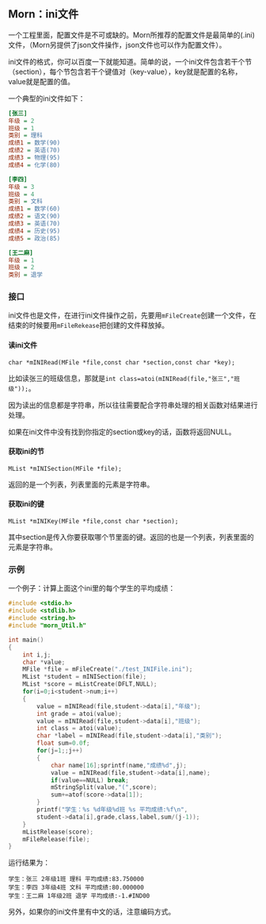 ## Morn：ini文件

一个工程里面，配置文件是不可或缺的。Morn所推荐的配置文件是最简单的(.ini)文件，（Morn另提供了json文件操作，json文件也可以作为配置文件）。

ini文件的格式，你可以百度一下就能知道。简单的说，一个ini文件包含若干个节（section），每个节包含若干个键值对（key-value），key就是配置的名称，value就是配置的值。

一个典型的ini文件如下：

```ini
[张三]
年级 = 2
班级 = 1
类别 = 理科
成绩1 = 数学(90)
成绩2 = 英语(70)
成绩3 = 物理(95)
成绩4 = 化学(80)

[李四]
年级 = 3
班级 = 4
类别 = 文科
成绩1 = 数学(60)
成绩2 = 语文(90)
成绩3 = 英语(70)
成绩4 = 历史(95)
成绩5 = 政治(85)

[王二麻]
年级 = 1
班级 = 2
类别 = 退学
```



### 接口

ini文件也是文件，在进行ini文件操作之前，先要用`mFileCreate`创建一个文件，在结束的时候要用`mFileRekease`把创建的文件释放掉。

#### 读ini文件

```
char *mINIRead(MFile *file,const char *section,const char *key);
```

比如读张三的班级信息，那就是`int class=atoi(mINIRead(file,"张三","班级"));`。

因为读出的信息都是字符串，所以往往需要配合字符串处理的相关函数对结果进行处理。

如果在ini文件中没有找到你指定的section或key的话，函数将返回NULL。



#### 获取ini的节

```
MList *mINISection(MFile *file);
```

返回的是一个列表，列表里面的元素是字符串。



#### 获取ini的键

```
MList *mINIKey(MFile *file,const char *section);
```

其中section是传入你要获取哪个节里面的键。返回的也是一个列表，列表里面的元素是字符串。



### 示例

一个例子：计算上面这个ini里的每个学生的平均成绩：

```c
#include <stdio.h>
#include <stdlib.h>
#include <string.h>
#include "morn_Util.h"

int main()
{
    int i,j;
    char *value;
    MFile *file = mFileCreate("./test_INIFile.ini");
    MList *student = mINISection(file);
    MList *score = mListCreate(DFLT,NULL);
    for(i=0;i<student->num;i++)
    {
        value = mINIRead(file,student->data[i],"年级");
        int grade = atoi(value);
        value = mINIRead(file,student->data[i],"班级");
        int class = atoi(value);
        char *label = mINIRead(file,student->data[i],"类别");
        float sum=0.0f;
        for(j=1;;j++)
        {
            char name[16];sprintf(name,"成绩%d",j);
            value = mINIRead(file,student->data[i],name);
            if(value==NULL) break;
            mStringSplit(value,"(",score);
            sum+=atof(score->data[1]);
        }
        printf("学生：%s %d年级%d班 %s 平均成绩:%f\n",
        student->data[i],grade,class,label,sum/(j-1));
    }
    mListRelease(score);
    mFileRelease(file);
}
```

运行结果为：

```
学生：张三 2年级1班 理科 平均成绩:83.750000
学生：李四 3年级4班 文科 平均成绩:80.000000
学生：王二麻 1年级2班 退学 平均成绩:-1.#IND00
```



另外，如果你的ini文件里有中文的话，注意编码方式。



